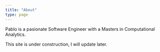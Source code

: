 ```yaml
---
title: "About"
type: page
---
```


Pablo is a pasionate Software Engineer with a Masters in Computational Analytics.

This site is under construction, I will update later.
